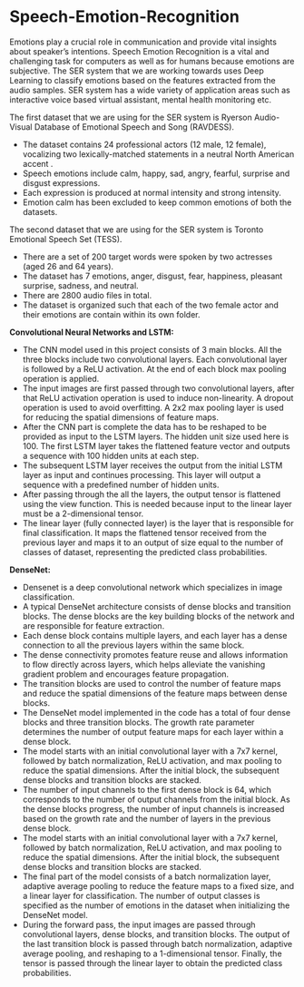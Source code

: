 # Speech-Emotion-Recognition

Emotions play a crucial role in communication and provide vital insights about speaker’s intentions. Speech Emotion Recognition is a vital and challenging task for computers as well as for humans because emotions are subjective. The SER system that we are working towards uses Deep Learning to classify emotions based on the features extracted from the audio samples. SER system has a wide variety of application areas such as interactive voice based virtual assistant, mental health monitoring etc.​

The first dataset that we are using for the SER system is Ryerson Audio-Visual Database of Emotional Speech and Song (RAVDESS). ​
- The dataset contains 24 professional actors (12 male, 12 female), vocalizing two lexically-matched statements in a neutral North American accent . ​
- Speech emotions include calm, happy, sad, angry, fearful, surprise and disgust expressions. ​
- Each expression is produced at normal intensity and strong intensity.​
- Emotion calm has been excluded to keep common emotions of both the datasets.​

The second dataset that we are using for the SER system is Toronto  Emotional Speech Set (TESS).​
- There are a set of 200 target words were spoken by two actresses (aged 26 and 64 years).
- The dataset has 7 emotions, anger, disgust, fear, happiness, pleasant surprise, sadness, and neutral. ​
- There are 2800 audio files in total.​
- The dataset is organized such that each of the two female actor and their emotions are contain within its own folder. ​

**Convolutional Neural Networks and LSTM:​**
- The CNN model used in this project consists of 3 main blocks. All the three blocks include two convolutional layers. Each convolutional layer is followed by a ReLU activation. At the end of each block max pooling operation is applied. ​
- The input images are first passed through two convolutional layers, after that ReLU activation operation is used to induce non-linearity. A dropout operation is used to avoid overfitting. A 2x2 max pooling layer is used for reducing the spatial dimensions of feature maps. ​
- After the CNN part is complete the data has to be reshaped to be provided as input to the LSTM layers. The hidden unit size used here is 100. The first LSTM layer takes the flattened feature vector and outputs a sequence with 100 hidden units at each step.
- The subsequent LSTM layer receives the output from the initial LSTM layer as input and continues processing. This layer will output a sequence with a predefined number of hidden units.
- After passing through the all the layers, the output tensor is flattened using the view function. This is needed because input to the linear layer must be a 2-dimensional tensor.​
- The linear layer (fully connected layer) is the layer that is responsible for final classification. It maps the flattened tensor received from the previous layer and maps it to an output of size equal to the number of classes of dataset, representing the predicted class probabilities.​

**DenseNet:**
- Densenet is a deep convolutional network which specializes in image classification​.
- A typical DenseNet architecture consists of dense blocks and transition blocks. The dense blocks are the key building blocks of the network and are responsible for feature extraction. ​
- Each dense block contains multiple layers, and each layer has a dense connection to all the previous layers within the same block. ​
- The dense connectivity promotes feature reuse and allows information to flow directly across layers, which helps alleviate the vanishing gradient problem and encourages feature propagation.​
- The transition blocks are used to control the number of feature maps and reduce the spatial dimensions of the feature maps between dense blocks.​
- The DenseNet model implemented in the code has a total of four dense blocks and three transition blocks. The growth rate parameter determines the number of output feature maps for each layer within a dense block.​
- The model starts with an initial convolutional layer with a 7x7 kernel, followed by batch normalization, ReLU activation, and max pooling to reduce the spatial dimensions. After the initial block, the subsequent dense blocks and transition blocks are stacked. ​
- The number of input channels to the first dense block is 64, which corresponds to the number of output channels from the initial block. As the dense blocks progress, the number of input channels is increased based on the growth rate and the number of layers in the previous dense block.​
- The model starts with an initial convolutional layer with a 7x7 kernel, followed by batch normalization, ReLU activation, and max pooling to reduce the spatial dimensions. After the initial block, the subsequent dense blocks and transition blocks are stacked. ​
- The final part of the model consists of a batch normalization layer, adaptive average pooling to reduce the feature maps to a fixed size, and a linear layer for classification. The number of output classes is specified as the number of emotions in the dataset when initializing the DenseNet model.​
- During the forward pass, the input images are passed through convolutional layers, dense blocks, and transition blocks. The output of the last transition block is passed through batch normalization, adaptive average pooling, and reshaping to a 1-dimensional tensor. Finally, the tensor is passed through the linear layer to obtain the predicted class probabilities.​





